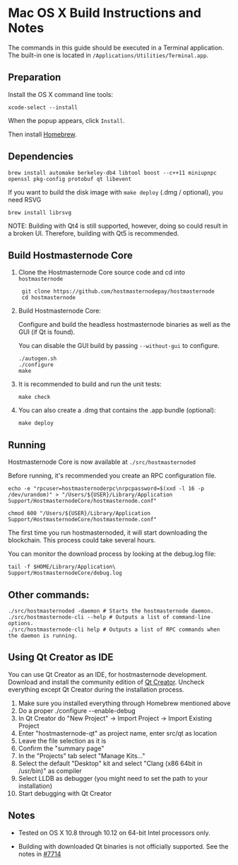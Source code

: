 Mac OS X Build Instructions and Notes
====================================
The commands in this guide should be executed in a Terminal application.
The built-in one is located in `/Applications/Utilities/Terminal.app`.

Preparation
-----------
Install the OS X command line tools:

`xcode-select --install`

When the popup appears, click `Install`.

Then install [Homebrew](https://brew.sh).

Dependencies
----------------------

    brew install automake berkeley-db4 libtool boost --c++11 miniupnpc openssl pkg-config protobuf qt libevent

If you want to build the disk image with `make deploy` (.dmg / optional), you need RSVG

    brew install librsvg

NOTE: Building with Qt4 is still supported, however, doing so could result in a broken UI. Therefore, building with Qt5 is recommended.

Build Hostmasternode Core
------------------------

1. Clone the Hostmasternode Core source code and cd into `hostmasternode`

        git clone https://github.com/hostmasternodepay/hostmasternode
        cd hostmasternode

2.  Build Hostmasternode Core:

    Configure and build the headless hostmasternode binaries as well as the GUI (if Qt is found).

    You can disable the GUI build by passing `--without-gui` to configure.

        ./autogen.sh
        ./configure
        make

3.  It is recommended to build and run the unit tests:

        make check

4.  You can also create a .dmg that contains the .app bundle (optional):

        make deploy

Running
-------

Hostmasternode Core is now available at `./src/hostmasternoded`

Before running, it's recommended you create an RPC configuration file.

    echo -e "rpcuser=hostmasternoderpc\nrpcpassword=$(xxd -l 16 -p /dev/urandom)" > "/Users/${USER}/Library/Application Support/HostmasternodeCore/hostmasternode.conf"

    chmod 600 "/Users/${USER}/Library/Application Support/HostmasternodeCore/hostmasternode.conf"

The first time you run hostmasternoded, it will start downloading the blockchain. This process could take several hours.

You can monitor the download process by looking at the debug.log file:

    tail -f $HOME/Library/Application\ Support/HostmasternodeCore/debug.log

Other commands:
-------

    ./src/hostmasternoded -daemon # Starts the hostmasternode daemon.
    ./src/hostmasternode-cli --help # Outputs a list of command-line options.
    ./src/hostmasternode-cli help # Outputs a list of RPC commands when the daemon is running.

Using Qt Creator as IDE
------------------------
You can use Qt Creator as an IDE, for hostmasternode development.
Download and install the community edition of [Qt Creator](https://www.qt.io/download/).
Uncheck everything except Qt Creator during the installation process.

1. Make sure you installed everything through Homebrew mentioned above
2. Do a proper ./configure --enable-debug
3. In Qt Creator do "New Project" -> Import Project -> Import Existing Project
4. Enter "hostmasternode-qt" as project name, enter src/qt as location
5. Leave the file selection as it is
6. Confirm the "summary page"
7. In the "Projects" tab select "Manage Kits..."
8. Select the default "Desktop" kit and select "Clang (x86 64bit in /usr/bin)" as compiler
9. Select LLDB as debugger (you might need to set the path to your installation)
10. Start debugging with Qt Creator

Notes
-----

* Tested on OS X 10.8 through 10.12 on 64-bit Intel processors only.

* Building with downloaded Qt binaries is not officially supported. See the notes in [#7714](https://github.com/bitcoin/bitcoin/issues/7714)
